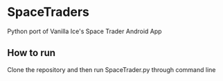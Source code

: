 # SpaceTraders
Python port of Vanilla Ice's Space Trader Android App

## How to run
Clone the repository and then run SpaceTrader.py through command line

